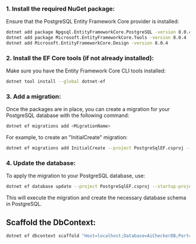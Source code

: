 ﻿### 1. Install the required NuGet package:

Ensure that the PostgreSQL Entity Framework Core provider is installed:

```bash
dotnet add package Npgsql.EntityFrameworkCore.PostgreSQL -version 8.0.4
dotnet add package Microsoft.EntityFrameworkCore.Tools -version 8.0.4
dotnet add Microsoft.EntityFrameworkCore.Design -version 8.0.4
```

### 2. Install the EF Core tools (if not already installed):

Make sure you have the Entity Framework Core CLI tools installed:

```bash
dotnet tool install --global dotnet-ef
```

### 3. Add a migration:

Once the packages are in place, you can create a migration for your PostgreSQL database with the following command:

```bash
dotnet ef migrations add <MigrationName>
```

For example, to create an "InitialCreate" migration:

```bash
dotnet ef migrations add InitialCreate --project PostgreSqlEF.csproj --startup-project ../../AIChecker
```

### 4. Update the database:

To apply the migration to your PostgreSQL database, use:

```bash
dotnet ef database update --project PostgreSqlEF.csproj --startup-project ../../AIChecker --connection "Host=localhost;Database=AiCheckerDB;Port=5432;User Id=AiChecker;Password=123"
```

This will execute the migration and create the necessary database schema in PostgreSQL.

## Scaffold the DbContext:

```bash
dotnet ef dbcontext scaffold "Host=localhost;Database=AiCheckerDB;Port=5432;User Id=AiChecker;Password=123" Npgsql.EntityFrameworkCore.PostgreSQL -o DbModels
```
